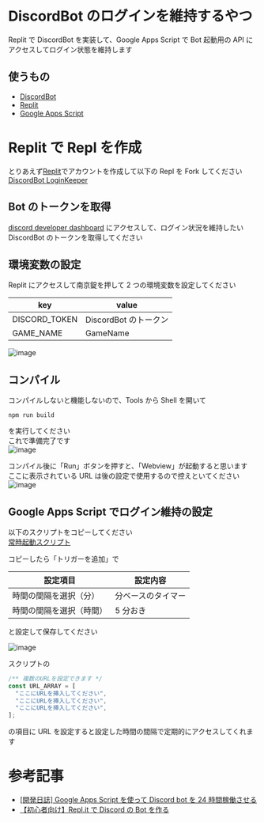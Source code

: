 # DiscordBot のログインを維持するやつ

Replit で DiscordBot を実装して、Google Apps Script で Bot 起動用の API にアクセスしてログイン状態を維持します

## 使うもの

- [DiscordBot](https://discord.com/developers/applications)
- [Replit](https://replit.com)
- [Google Apps Script](https://script.google.com)

# Replit で Repl を作成

とりあえず[Replit](https://replit.com)でアカウントを作成して以下の Repl を Fork してください
<BR>
[DiscordBot LoginKeeper](https://replit.com/@ekazyenereta/DiscordBot-LoginKeeper)

## Bot のトークンを取得

[discord developer dashboard](https://discord.com/developers/applications/) にアクセスして、ログイン状況を維持したい DiscordBot のトークンを取得してください

## 環境変数の設定

Replit にアクセスして南京錠を押して 2 つの環境変数を設定してください

| key           | value                 |
| ------------- | --------------------- |
| DISCORD_TOKEN | DiscordBot のトークン |
| GAME_NAME     | GameName              |

![image](https://user-images.githubusercontent.com/20793765/225397885-864536a0-8e11-431d-b913-9b70bb25e2f5.png)

## コンパイル

コンパイルしないと機能しないので、Tools から Shell を開いて

```
npm run build
```

を実行してください
<BR>
これで準備完了です
<BR>
![image](https://user-images.githubusercontent.com/20793765/225398645-213092fa-94a3-44f2-98b7-e133fbf904c0.png)

コンパイル後に「Run」ボタンを押すと、「Webview」が起動すると思います
<BR>
ここに表示されている URL は後の設定で使用するので控えといてください
![image](https://user-images.githubusercontent.com/20793765/225399174-24bf4aed-ce2e-4212-8abb-0747016cf615.png)

## Google Apps Script でログイン維持の設定

以下のスクリプトをコピーしてください
<BR>
[常時起動スクリプト](https://script.google.com/home/projects/1FTW_ofyrBodrt-nFPE983uIzWIJ4hViuRyFLetxhBT555BDzBoG29lNg)

コピーしたら「トリガーを追加」で

| 設定項目                 | 設定内容           |
| ------------------------ | ------------------ |
| 時間の間隔を選択（分）   | 分ベースのタイマー |
| 時間の間隔を選択（時間） | 5 分おき           |

と設定して保存してください

![image](https://user-images.githubusercontent.com/20793765/225399848-3a91cde0-ded8-4e3c-a8b9-8c7d8678d82f.png)

スクリプトの

```js
/** 複数のURLを設定できます */
const URL_ARRAY = [
  "ここにURLを挿入してください",
  "ここにURLを挿入してください",
  "ここにURLを挿入してください",
];
```

の項目に URL を設定すると設定した時間の間隔で定期的にアクセスしてくれます

# 参考記事

- [[開発日誌] Google Apps Script を使って Discord bot を 24 時間稼働させる](https://ch.dlsite.com/matome/174569)
- [【初心者向け】Repl.it で Discord の Bot を作る](https://ayutsuki.net/introduction/replit-djs/)
